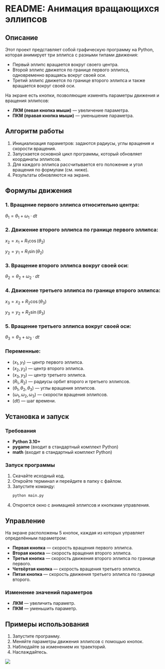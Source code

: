 # README: Анимация вращающихся эллипсов

## Описание
Этот проект представляет собой графическую программу на Python, которая анимирует три эллипса с разными типами движения:
- Первый эллипс вращается вокруг своего центра.
- Второй эллипс движется по границе первого эллипса, одновременно вращаясь вокруг своей оси.
- Третий эллипс движется по границе второго эллипса и также вращается вокруг своей оси.

На экране есть кнопки, позволяющие изменять параметры движения и вращения эллипсов:
- **ЛКМ (левая кнопка мыши)** — увеличение параметра.
- **ПКМ (правая кнопка мыши)** — уменьшение параметра.

## Алгоритм работы
1. Инициализация параметров: задаются радиусы, углы вращения и скорости вращения.
2. Запускается основной цикл программы, который обновляет координаты эллипсов.
3. Для каждого эллипса рассчитывается его положение и угол вращения по формулам (см. ниже).
4. Результаты обновляются на экране.

## Формулы движения
### 1. Вращение первого эллипса относительно центра:
   
   $θ_1 =θ_1+\omega_1\cdot dt$
   

### 2. Движение второго эллипса по границе первого эллипса:
   
   $x_2 = x_1 + R_1 \cos(\theta_2)$
   
   $y_2 = y_1 + R_1 \sin(\theta_2)$
   

### 3. Вращение второго эллипса вокруг своей оси:
   
   $\theta_2 = \theta_2 + \omega_2 \cdot dt$

### 4. Движение третьего эллипса по границе второго эллипса:
   
   $x_3 = x_2 + R_2 \cos(\theta_3)$
   
   $y_3 = y_2 + R_2 \sin(\theta_3)$
   
### 5. Вращение третьего эллипса вокруг своей оси:

   $\theta_3 = \theta_3 + \omega_3 \cdot dt$

### Переменные:
- $( x_1, y_1)$ — центр первого эллипса.
- $( x_2, y_2 )$ — центр второго эллипса.
- $( x_3, y_3 )$ — центр третьего эллипса.
- $( R_1, R_2 )$ — радиусы орбит второго и третьего эллипсов.
- $( \theta_1, \theta_2, \theta_3 )$ — углы вращения эллипсов.
- $( \omega_1, \omega_2, \omega_3 )$ — скорости вращения эллипсов.
- $( dt )$ — шаг времени.

## Установка и запуск
### Требования
- **Python 3.10+**
- **pygame** (входит в стандартный комплект Python)
- **math** (входит в стандартный комплект Python)

### Запуск программы
1. Скачайте исходный код.
2. Откройте терминал и перейдите в папку с файлом.
3. Запустите команду:
   ```sh
   python main.py
   ```
4. Откроется окно с анимацией эллипсов и кнопками управления.

## Управление
На экране расположены 5 кнопок, каждая из которых управляет определённым параметром:
- **Первая кнопка** — скорость вращения первого эллипса.
- **Вторая кнопка** — скорость вращения второго эллипса.
- **Третья кнопка** — скорость движения второго эллипса по границе первого.
- **Четвёртая кнопка** — скорость вращения третьего эллипса.
- **Пятая кнопка** — скорость движения третьего эллипса по границе второго.

### Изменение значений параметров
- **ЛКМ** — увеличить параметр.
- **ПКМ** — уменьшить параметр.

## Примеры использования
1. Запустите программу.
2. Меняйте параметры движения эллипсов с помощью кнопок.
3. Наблюдайте за изменением их траекторий.
4. Наслаждайтесь.

![](https://github.com/Dizel69/ECM_AND_Program/blob/main/ComputerGraphics/Ellips.gif)
